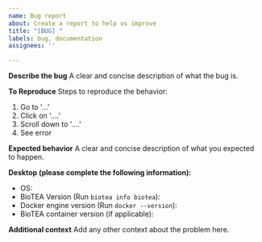 ```yaml
---
name: Bug report
about: Create a report to help us improve
title: "[BUG] "
labels: bug, documentation
assignees: ''

---
```


**Describe the bug**
A clear and concise description of what the bug is.

**To Reproduce**
Steps to reproduce the behavior:
1. Go to '...'
2. Click on '....'
3. Scroll down to '....'
4. See error

**Expected behavior**
A clear and concise description of what you expected to happen.

**Desktop (please complete the following information):**
 - OS:
 - BioTEA Version (Run `biotea info biotea`):
 - Docker engine version (Run `docker --version`):
 - BioTEA container version (if applicable):

**Additional context**
Add any other context about the problem here.
